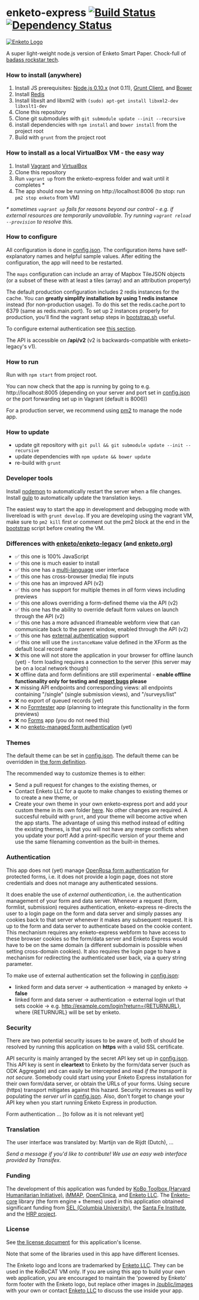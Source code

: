 enketo-express [![Build Status](https://travis-ci.org/kobotoolbox/enketo-express.svg?branch=master)](https://travis-ci.org/kobotoolbox/enketo-express) [![Dependency Status](https://david-dm.org/kobotoolbox/enketo-express.svg)](https://david-dm.org/kobotoolbox/enketo-express)
==============

[![Enketo Logo](https://enketo.org/private_media/images/logo-black.png "Enketo Logo")](https://enketo.org)

A super light-weight node.js version of Enketo Smart Paper. Chock-full of [badass rockstar tech](https://www.youtube.com/watch?v=bzkRVzciAZg).

### How to install (anywhere)

1. Install JS prerequisites: [Node.js 0.10.x](http://nodejs.org/) (not 0.11), [Grunt Client](http://gruntjs.com), and [Bower](http://bower.io/)
2. Install [Redis](http://redis.io/topics/quickstart)
3. Install libxslt and libxml2 with `(sudo) apt-get install libxml2-dev libxslt1-dev`
4. Clone this repository
5. Clone git submodules with `git submodule update --init --recursive`
6. install dependencies with `npm install` and `bower install` from the project root
7. Build with `grunt` from the project root

### How to install as a local VirtualBox VM - the easy way
1. Install [Vagrant](http://docs.vagrantup.com/v2/installation/index.html) and [VirtualBox](https://www.virtualbox.org/wiki/Downloads)
2. Clone this repository 
3. Run `vagrant up` from the enketo-express folder and wait until it completes \* 
4. The app should now be running on http://localhost:8006 (to stop: run `pm2 stop enketo` from VM)

_\* sometimes `vagrant up` fails for reasons beyond our control - e.g. if external resources are temporarily unavailable. Try running `vagrant reload --provision` to resolve this._

### How to configure

All configuration is done in [config.json](./config/config.json). The configuration items have self-explanatory names and helpful sample values. After editing the configuration, the app will need to be restarted.

The `maps` configuration can include an array of Mapbox TileJSON objects (or a subset of these with at least a tiles (array) and an attribution property)

The default production configuration includes 2 redis instances for the cache. You can **greatly simplify installation by using 1 redis instance** instead (for non-production usage). To do this set the redis.cache.port to 6379 (same as redis.main.port). To set up 2 instances properly for production, you'll find the vagrant setup steps in [bootstrap.sh](./setup/bootstrap.sh) useful.

To configure external authentication see [this section](#authentication).

The API is accessible on **/api/v2** (v2 is backwards-compatible with enketo-legacy's v1).

### How to run
Run with `npm start` from project root.

You can now check that the app is running by going to e.g. http://localhost:8005 (depending on your server and port set in [config.json](./config/config.json) or the port forwarding set up in Vagrant (default is 8006))

For a production server, we recommend using [pm2](https://github.com/unitech/pm2) to manage the node app.


### How to update
* update git repository with `git pull && git submodule update --init --recursive`
* update dependencies with `npm update && bower update`
* re-build with `grunt`


### Developer tools
Install [nodemon](https://github.com/remy/nodemon) to automatically restart the server when a file changes.
Install [gulp](http://gulpjs.com/) to automatically update the translation keys.

The easiest way to start the app in development and debugging mode with livereload is with `grunt develop`. If you are developing using the vagrant VM, make sure to `pm2 kill` first or comment out the pm2 block at the end in the [bootstrap](/setup/bootstrap.sh) script before creating the VM.


### Differences with [enketo/enketo-legacy](https://github.com/enketo/enketo-legacy) (and [enketo.org](https://enketo.org))

* :white_check_mark: this one is 100% JavaScript
* :white_check_mark: this one is much easier to install
* :white_check_mark: this one has a [multi-language](#translation) user interface
* :white_check_mark: this one has cross-browser (media) file inputs
* :white_check_mark: this one has an improved API (v2)
* :white_check_mark: this one has support for multiple themes in *all* form views including previews 
* :white_check_mark: this one allows overriding a form-defined theme via the API (v2) 
* :white_check_mark: this one has the ability to override default form values on launch through the API (v2)
* :white_check_mark: this one has a more advanced iframeable webform view that can communicate back to the parent window, enabled through the API (v2)
* :white_check_mark: this one has [external authentication](#authentication) support 
* :white_check_mark: this one will use the `instanceName` value defined in the XForm as the default local record name
* :x: this one will not store the application in your browser for offline launch (yet) - form loading requires a connection to the server (this server may be on a local network though)
* :x: offline data and form definitions are still experimental - **enable offline functionality only for testing and [report bugs](https://github.com/kobotoolbox/enketo-express/issues) please**
* :x: missing API endpoints and corresponding views: all endpoints containing "/single" (single submission views), and "/surveys/list" 
* :x: no export of queued records (yet)
* :x: no [Formtester](https://enketo.org/formtester) app (planning to integrate this functionality in the form previews)
* :x: no [Forms](https://enketo.org/forms) app (you do not need this)
* :x: no [enketo-managed form authentication](#authentication) (yet)


### Themes

The default theme can be set in [config.json](config/config.json). The default theme can be overridden in [the form definition](http://xlsform.org/#grid). 

The recommended way to customize themes is to either:

 * Send a pull request for changes to the existing themes, or
 * Contact Enketo LLC for a quote to make changes to existing themes or to create a new theme, or
 * Create your own theme in your own enketo-express port and add your custom theme in its own folder [here](app/views/styles). No other changes are required. A succesful rebuild with `grunt`, and your theme will become active when the app starts. The advantage of using this method instead of editing the existing themes, is that you will not have any merge conflicts when you update your port! Add a print-specific version of your theme and use the same filenaming convention as the built-in themes.


### Authentication

This app does not (yet) manage [OpenRosa form authentication](https://bitbucket.org/javarosa/javarosa/wiki/AuthenticationAPI) for protected forms, i.e. it does not provide a login page, does not store credentials and does not manage any authenticated sessions. 

It does enable the use of _external authentication_, i.e. the authentication management of your form and data server. Whenever a request (form, formlist, submission) requires authentication, enketo-express re-directs the user to a login page on the form and data server and simply passes any cookies back to that server whenever it makes any subsequent request. It is up to the form and data server to authenticate based on the cookie content. This mechanism requires any enketo-express webform to have access to these browser cookies so the form/data server and Enketo Express would have to be on the same domain (a different subdomain is possible when setting cross-domain cookies). It also requires the login page to have a mechanism for redirecting the authenticated user back, via a query string parameter.

To make use of external authentication set the following in [config.json](config/config.json):

* linked form and data server -> authentication -> managed by enketo -> __false__
* linked form and data server -> authentication -> external login url that sets cookie -> e.g. http://example.com/login?return={RETURNURL}, where {RETURNURL} will be set by enketo.


### Security

There are two potential security issues to be aware of, both of should be resolved by running this application on **https** with a valid SSL certificate.

API security is mainly arranged by the secret API key set up in [config.json](config/config.json). This API key is sent in **cleartext** to Enketo by the form/data server (such as ODK Aggregate) and can easily be intercepted and read _if the transport is not secure_. Somebody could start using your Enketo Express installation for their own form/data server, or obtain the URLs of your forms. Using secure (https) transport mitigates against this hazard. Security increases as well by populating the _server url_ in [config.json](config/config.json). Also, don't forget to change your API key when you start running Enketo Express in production.

Form authentication ... \[to follow as it is not relevant yet\]


### Translation

The user interface was translated by: Martijn van de Rijdt (Dutch), ... 

_Send a message if you'd like to contribute! We use an easy web interface provided by Transifex._


### Funding

The development of this application was funded by [KoBo Toolbox (Harvard Humanitarian Initiative)](https://kobotoolbox.org), [iMMAP](http://immap.org), [OpenClinica](https://openclinica.com), and [Enketo LLC](https://enketo.org). The [Enketo-core](https://github.com/enketo/enketo-core) library (the form engine + themes) used in this application obtained significant funding from [SEL (Columbia University)](http://modi.mech.columbia.edu/), the [Santa Fe Institute](http://www.santafe.edu/), and the [HRP project](http://www.who.int/reproductivehealth/topics/mhealth/en/). 


### License

See [the license document](LICENSE) for this application's license.

Note that some of the libraries used in this app have different licenses.

The Enketo logo and Icons are trademarked by [Enketo LLC](https://www.linkedin.com/company/enketo-llc). They can be used in the KoBoCAT VM only. If you are using this app to build your own web application, you are encouraged to maintain the 'powered by Enketo' form footer with the Enketo logo, but replace other images in [/public/images](/public/images) with your own or contact [Enketo LLC](mailto:info@enketo.org) to discuss the use inside your app.
